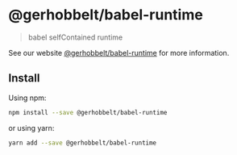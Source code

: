 # @gerhobbelt/babel-runtime

> babel selfContained runtime

See our website [@gerhobbelt/babel-runtime](https://babeljs.io/docs/en/next/babel-runtime.html) for more information.

## Install

Using npm:

```sh
npm install --save @gerhobbelt/babel-runtime
```

or using yarn:

```sh
yarn add --save @gerhobbelt/babel-runtime
```
